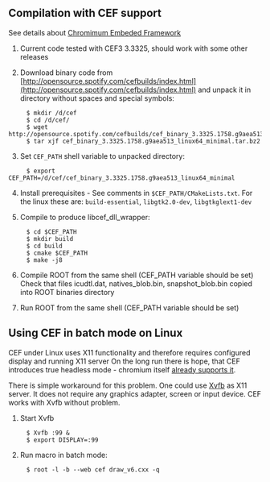 ## Compilation with CEF support

See details about [Chromimum Embeded Framework](https://bitbucket.org/chromiumembedded/cef)

1. Current code tested with CEF3 3.3325, should work with some other releases

2. Download binary code from [http://opensource.spotify.com/cefbuilds/index.html](http://opensource.spotify.com/cefbuilds/index.html) and unpack it in directory without spaces and special symbols:

~~~
     $ mkdir /d/cef
     $ cd /d/cef/
     $ wget http://opensource.spotify.com/cefbuilds/cef_binary_3.3325.1758.g9aea513_linux64_minimal.tar.bz2
     $ tar xjf cef_binary_3.3325.1758.g9aea513_linux64_minimal.tar.bz2
~~~

3. Set `CEF_PATH` shell variable to unpacked directory:

~~~
     $ export CEF_PATH=/d/cef/cef_binary_3.3325.1758.g9aea513_linux64_minimal
~~~

4. Install prerequisites - See comments in `$CEF_PATH/CMakeLists.txt`.
   For the linux these are: `build-essential`, `libgtk2.0-dev`, `libgtkglext1-dev`

5. Compile to produce libcef_dll_wrapper:

~~~
     $ cd $CEF_PATH
     $ mkdir build
     $ cd build
     $ cmake $CEF_PATH
     $ make -j8
~~~

6. Compile ROOT from the same shell (CEF_PATH variable should be set)
   Check that files icudtl.dat, natives_blob.bin, snapshot_blob.bin copied into ROOT binaries directory

7. Run ROOT from the same shell (CEF_PATH variable should be set)


## Using CEF in batch mode on Linux

CEF under Linux uses X11 functionality and therefore requires configured display and running X11 server
On the long run there is hope, that CEF introduces true headless mode - chromium itself
[already supports it](https://chromium.googlesource.com/chromium/src/+/lkgr/headless/README.md).

There is simple workaround for this problem.
One could use [Xvfb](https://en.wikipedia.org/wiki/Xvfb) as X11 server.
It does not require any graphics adapter, screen or input device.
CEF works with  Xvfb without problem.

1. Start Xvfb

~~~
     $ Xvfb :99 &
     $ export DISPLAY=:99
~~~

2. Run macro in batch mode:

~~~
     $ root -l -b --web cef draw_v6.cxx -q
~~~

